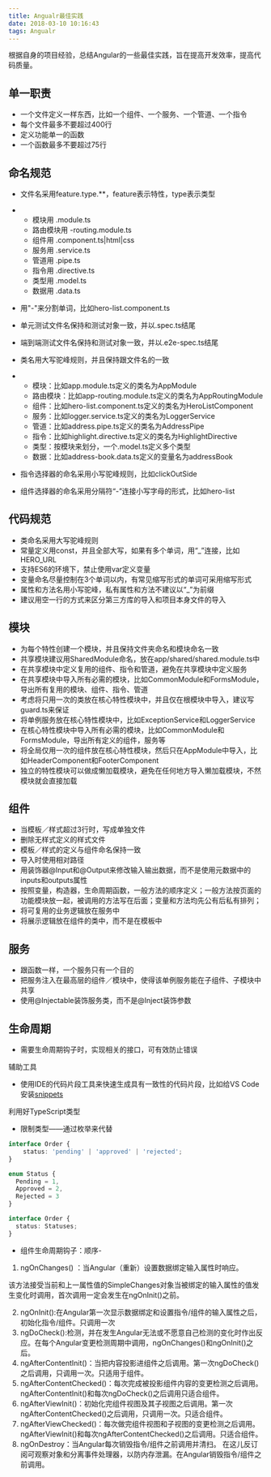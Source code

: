 ```yaml
---
title: Angualr最佳实践
date: 2018-03-10 10:16:43
tags: Angualr
---
```


根据自身的项目经验，总结Angular的一些最佳实践，旨在提高开发效率，提高代码质量。
<!-- more -->

## 单一职责

- 一个文件定义一样东西，比如一个组件、一个服务、一个管道、一个指令
- 每个文件最多不要超过400行
- 定义功能单一的函数
- 一个函数最多不要超过75行

## 命名规范

- 文件名采用feature.type.**，feature表示特性，type表示类型


- - 模块用 .module.ts
  - 路由模块用 -routing.module.ts
  - 组件用 .component.ts|html|css
  - 服务用 .service.ts
  - 管道用 .pipe.ts
  - 指令用 .directive.ts
  - 类型用 .model.ts
  - 数据用 .data.ts


- 用"-"来分割单词，比如hero-list.component.ts
- 单元测试文件名保持和测试对象一致，并以.spec.ts结尾
- 端到端测试文件名保持和测试对象一致，并以.e2e-spec.ts结尾
- 类名用大写驼峰规则，并且保持跟文件名的一致


- - 模块：比如app.module.ts定义的类名为AppModule
  - 路由模块：比如app-routing.module.ts定义的类名为AppRoutingModule
  - 组件：比如hero-list.component.ts定义的类名为HeroListComponent
  - 服务：比如logger.service.ts定义的类名为LoggerService
  - 管道：比如address.pipe.ts定义的类名为AddressPipe
  - 指令：比如highlight.directive.ts定义的类名为HighlightDirective
  - 类型：按模块来划分，一个.model.ts定义多个类型
  - 数据：比如address-book.data.ts定义的变量名为addressBook


- 指令选择器的命名采用小写驼峰规则，比如clickOutSide
- 组件选择器的命名采用分隔符“-”连接小写字母的形式，比如hero-list

## 代码规范

- 类命名采用大写驼峰规则
- 常量定义用const，并且全部大写，如果有多个单词，用“_”连接，比如HERO_URL
- 支持ES6的环境下，禁止使用var定义变量
- 变量命名尽量控制在3个单词以内，有常见缩写形式的单词可采用缩写形式
- 属性和方法名用小写驼峰，私有属性和方法不建议以“_”为前缀
- 建议用空一行的方式来区分第三方库的导入和项目本身文件的导入

## 模块

- 为每个特性创建一个模块，并且保持文件夹命名和模块命名一致
- 共享模块建议用SharedModule命名，放在app/shared/shared.module.ts中
- 在共享模块中定义复用的组件、指令和管道，避免在共享模块中定义服务
- 在共享模块中导入所有必需的模块，比如CommonModule和FormsModule，导出所有复用的模块、组件、指令、管道
- 考虑将只用一次的类放在核心特性模块中，并且仅在根模块中导入，建议写guard.ts来保证
- 将单例服务放在核心特性模块中，比如ExceptionService和LoggerService
- 在核心特性模块中导入所有必需的模块，比如CommonModule和FormsModule，导出所有定义的组件，服务等
- 将全局仅用一次的组件放在核心特性模块，然后只在AppModule中导入，比如HeaderComponent和FooterComponent
- 独立的特性模块可以做成懒加载模块，避免在任何地方导入懒加载模块，不然模块就会直接加载

## 组件

- 当模板／样式超过3行时，写成单独文件
- 删除无样式定义的样式文件
- 模板／样式的定义与组件命名保持一致
- 导入时使用相对路径
- 用装饰器@Input和@Output来修改输入输出数据，而不是使用元数据中的inputs和outputs属性
- 按照变量，构造器，生命周期函数，一般方法的顺序定义；一般方法按页面的功能模块放一起，被调用的方法写在后面；变量和方法均先公有后私有排列；
- 将可复用的业务逻辑放在服务中
- 将展示逻辑放在组件的类中，而不是在模板中

## 服务

- 跟函数一样，一个服务只有一个目的
- 把服务注入在最高层的组件／模块中，使得该单例服务能在子组件、子模块中共享
- 使用@Injectable装饰服务类，而不是@Inject装饰参数

## 生命周期

- 需要生命周期钩子时，实现相关的接口，可有效防止错误

辅助工具

- 使用IDE的代码片段工具来快速生成具有一致性的代码片段，比如给VS Code安装[snippets](http://link.zhihu.com/?target=https%3A//marketplace.visualstudio.com/items%3FitemName%3Djohnpapa.Angular2)

利用好TypeScript类型

- 限制类型——通过枚举来代替

```typescript
interface Order {  
    status: 'pending' | 'approved' | 'rejected';
}

enum Status {
  Pending = 1,
  Approved = 2,
  Rejected = 3
}

interface Order {
  status: Statuses;
}
```

* 组件生命周期钩子：顺序-

1. ngOnChanges() ：当Angular（重新）设置数据绑定输入属性时响应。 

该方法接受当前和上一属性值的SimpleChanges对象当被绑定的输入属性的值发生变化时调用，首次调用一定会发生在ngOnInit()之前。

2. ngOnInit():在Angular第一次显示数据绑定和设置指令/组件的输入属性之后，初始化指令/组件。只调用一次
3. ngDoCheck():检测，并在发生Angular无法或不愿意自己检测的变化时作出反应。在每个Angular变更检测周期中调用，ngOnChanges()和ngOnInit()之后。
4. ngAfterContentInit()：当把内容投影进组件之后调用。第一次ngDoCheck()之后调用，只调用一次。只适用于组件。
5. ngAfterContentChecked()：每次完成被投影组件内容的变更检测之后调用。ngAfterContentInit()和每次ngDoCheck()之后调用只适合组件。
6. ngAfterViewInit()：初始化完组件视图及其子视图之后调用。第一次ngAfterContentChecked()之后调用，只调用一次。只适合组件。
7. ngAfterViewChecked()：每次做完组件视图和子视图的变更检测之后调用。ngAfterViewInit()和每次ngAfterContentChecked()之后调用。只适合组件。
8. ngOnDestroy：当Angular每次销毁指令/组件之前调用并清扫。 在这儿反订阅可观察对象和分离事件处理器，以防内存泄漏。在Angular销毁指令/组件之前调用。